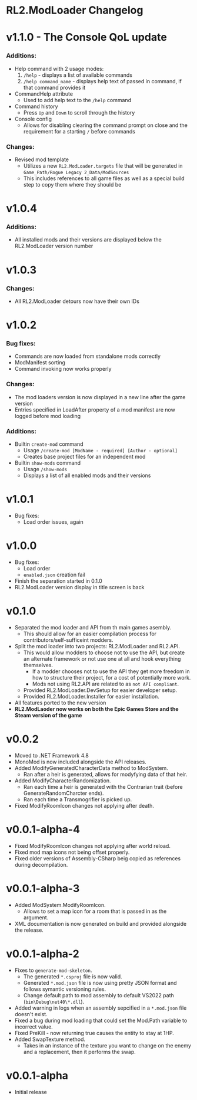 # RL2.ModLoader Changelog

# v1.1.0 - The Console QoL update
### Additions:
- Help command with 2 usage modes:
    1. `/help` - displays a list of available commands
    2. `/help command_name` - displays help text of passed in command, if that command provides it
- CommandHelp attribute
    - Used to add help text to the `/help` command
- Command history
    - Press `Up` and `Down` to scroll through the history
- Console config
    - Allows for disabling clearing the command prompt on close and the requirement for a starting `/` before commands
### Changes:
- Revised mod template
    - Utilizes a new `RL2.ModLoader.targets` file that will be generated in `Game_Path/Rogue Legacy 2_Data/ModSources`
    - This includes references to all game files as well as a special build step to copy them where they should be

# v1.0.4
### Additions:
- All installed mods and their versions are displayed below the RL2.ModLoader version number

# v1.0.3
### Changes:
- All RL2.ModLoader detours now have their own IDs

# v1.0.2
### Bug fixes:
- Commands are now loaded from standalone mods correctly
- ModManifest sorting
- Command invoking now works properly
### Changes:
- The mod loaders version is now displayed in a new line after the game version
- Entries specified in LoadAfter property of a mod manifest are now logged before mod loading
### Additions:
- Builtin `create-mod` command
	- Usage `/create-mod [ModName - required] [Author - optional]`
	- Creates base project files for an independent mod
- Builtin `show-mods` command
	- Usage `/show-mods`
	- Displays a list of all enabled mods and their versions

# v1.0.1
- Bug fixes:
	- Load order issues, again

# v1.0.0
- Bug fixes:
	- Load order
	- `enabled.json` creation fail
- Finish the separation started in 0.1.0
- RL2.ModLoader version display in title screen is back

# v0.1.0
- Separated the mod loader and API from th main games asembly.
	- This should allow for an easier compilation process for contributors/self-sufficeint modders.
- Split the mod loader into two projects: RL2.ModLoader and RL2.API.
	- This would allow modders to choose not to use the API, but create an alternate framework or not use one at all and hook everything themselves.
		- If a modder chooses not to use the API they get more freedom in how to structure their project, for a cost of potentially more work.
		- Mods not using RL2.API are related to as `not API compliant`.
	- Provided RL2.ModLoader.DevSetup for easier developer setup.
	- Provided RL2.ModLoader.Installer for easier installation.
- All features ported to the new version
- **RL2.ModLaoder now works on both the Epic Games Store and the Steam version of the game**

# v0.0.2
- Moved to .NET Framework 4.8
- MonoMod is now included alongside the API releases.
- Added ModifyGeneratedCharacterData method to ModSystem.
	- Ran after a heir is generated, allows for modyfying data of that heir.
- Added ModifyCharacterRandomization.
	- Ran each time a heir is generated with the Contrarian trait (before GenerateRandomCharcter ends).
	- Ran each time a Transmogrifier is picked up.
- Fixed ModifyRoomIcon changes not applying after death.

# v0.0.1-alpha-4
- Fixed ModifyRoomIcon changes not applying after world reload.
- Fixed mod map icons not being offset properly.
- Fixed older versions of Assembly-CSharp beig copied as references during decompilation.

# v0.0.1-alpha-3
- Added ModSystem.ModifyRoomIcon.
	- Allows to set a map icon for a room that is passed in as the argument.
- XML documentation is now generated on build and provided alongside the release.

# v0.0.1-alpha-2
- Fixes to `generate-mod-skeleton`.
	- The generated `*.csproj` file is now valid.
	- Generated `*.mod.json` file is now using pretty JSON format and follows symantic versioning rules.
	- Change default path to mod assembly to default VS2022 path (`bin\Debug\net40\*.dll`).
- Added warning in logs when an assembly sepcified in a `*.mod.json` file doesn't exist.
- Fixed a bug during mod loading that could set the Mod.Path variable to incorrect value.
- Fixed PreKill - now returning true causes the entity to stay at 1HP.
- Added SwapTexture method.
	- Takes in an instance of the texture you want to change on the enemy and a replacement, then it performs the swap.

# v0.0.1-alpha
- Initial release
